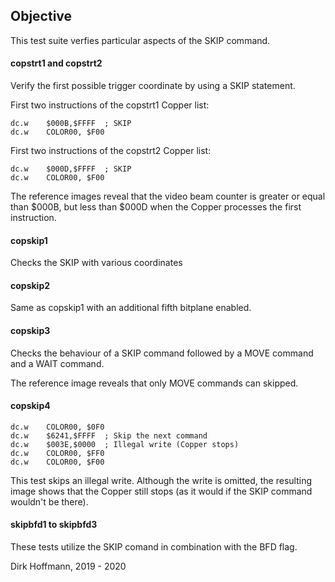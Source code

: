 ## Objective

This test suite verfies particular aspects of the SKIP command.

#### copstrt1 and copstrt2

Verify the first possible trigger coordinate by using a SKIP statement.

First two instructions of the copstrt1 Copper list: 

	dc.w	$000B,$FFFF  ; SKIP
	dc.w	COLOR00, $F00

First two instructions of the copstrt2 Copper list: 

	dc.w	$000D,$FFFF  ; SKIP
	dc.w	COLOR00, $F00

The reference images reveal that the video beam counter is greater or equal than $000B, but less than $000D when the Copper processes the first instruction. 

#### copskip1

Checks the SKIP with various coordinates

#### copskip2

Same as copskip1 with an additional fifth bitplane enabled.

#### copskip3

Checks the behaviour of a SKIP command followed by a MOVE command and a WAIT command. 

The reference image reveals that only MOVE commands can skipped. 

#### copskip4

    dc.w    COLOR00, $0F0
    dc.w    $6241,$FFFF  ; Skip the next command
    dc.w    $003E,$0000  ; Illegal write (Copper stops)
    dc.w    COLOR00, $FF0
    dc.w    COLOR00, $F00
    
This test skips an illegal write. Although the write is omitted, the resulting image shows that the Copper still stops (as it would if the SKIP command wouldn't be there).

#### skipbfd1 to skipbfd3

These tests utilize the SKIP comand in combination with the BFD flag.


Dirk Hoffmann, 2019 - 2020
